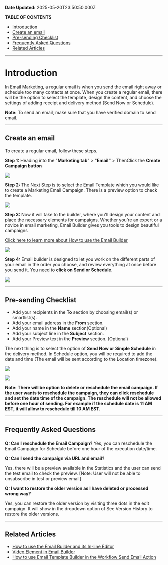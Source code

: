 **Date Updated:** 2025-05-20T23:50:50.000Z

**TABLE OF CONTENTS**

* [Introduction](#Introduction)
* [Create an email](#Create-an-email)
* [Pre-sending Checklist](#Pre-sending-Checklist)
* [Frequently Asked Questions](#Frequently-Asked-Questions)
* [Related Articles](#Related-Articles)

[](#Introduction)

---

# **Introduction** 

  
In Email Marketing, a regular email is when you send the email right away or schedule too many contacts at once. When you create a regular email, there will be the option to select the template, design the content, and choose the settings of adding receipt and delivery method (Send Now or Schedule).

  
**Note:** To send an email, make sure that you have verified domain to send email.

---

## **Create an email**

  
To create a regular email, follow these steps.

  
**Step 1:** Heading into the "**Marketing tab**" > "**Email"** \> ThenClick the **Create Campaign button**

  
**![](https://s3.amazonaws.com/cdn.freshdesk.com/data/helpdesk/attachments/production/155033854786/original/Pf74mayPQ9K-Xgh662Fvem_xn92UwHsZCw.png?1727771680)**
  
  
**Step 2:** The Next Step is to select the Email Template which you would like to create a Marketing Email Campaign. There is a preview option to check the template.
  
  
![](https://s3.amazonaws.com/cdn.freshdesk.com/data/helpdesk/attachments/production/155034122901/original/Pxi1Ds7XwBS5Df9F6GZm0klznoimX16G-Q.jpeg?1728054451)

**Step 3:** Now it will take to the builder, where you'll design your content and place the necessary elements for campaigns. Whether you're an expert or a novice in email marketing, Email Builder gives you tools to design beautiful campaigns

  
[](https://help.gohighlevel.com/en/support/solutions/articles/155000000087)[Click here to learn more about How to use the Email Builder](https://help.gohighlevel.com/en/support/solutions/articles/155000000087)[](https://help.gohighlevel.com/en/support/solutions/articles/155000000087)

  
![](https://s3.amazonaws.com/cdn.freshdesk.com/data/helpdesk/attachments/production/155032110934/original/-VZMcddeT5nhdvApGzazs4EX0dMO29EoAA.jpg?1725326489)
  
  
**Step 4:** Email builder is designed to let you work on the different parts of your email in the order you choose, and review everything at once before you send it. You need to **click on Send or Schedule**.

![](https://s3.amazonaws.com/cdn.freshdesk.com/data/helpdesk/attachments/production/155034122718/original/_KA1wU_dVuDBp40opGsrPKRtdbTH7GL_lA.jpeg?1728054349)

---

## **Pre-sending Checklist**

  
* Add your recipients in the **To** section by choosing email(s) or smartlist(s).
* Add your email address in the **From** section.
* Add your name in the **Name** section(Optional)
* Add your subject line in the **Subject** section.
* Add your Preview text in the **Preview** section. (Optional)

  
The next thing is to select the option of **Send Now or Simple Schedule** in the delivery method. In Schedule option, you will be required to add the date and time (The email will be sent according to the Location timezone).

  
![](https://s3.amazonaws.com/cdn.freshdesk.com/data/helpdesk/attachments/production/155034122802/original/VYoh9jS8CR_ThRJYAs-Zc7NKTnuAKFMBhw.jpeg?1728054387)
  
  
![](https://s3.amazonaws.com/cdn.freshdesk.com/data/helpdesk/attachments/production/155034122847/original/iuC9u7JtNLjfV5vzLCNj64nm2CHrueToYg.jpeg?1728054413)

  
**Note: There will be option to delete or reschedule the email campaign. If the user wants to reschedule the campaign, they can click reschedule and set the date time of the campaign. The reschedule will not be allowed before one hour of sending. For example if the schedule date is 11 AM EST, it will allow to reschedule till 10 AM EST.**   

  
---

## **Frequently Asked Questions**

###   

**Q: Can I reschedule the Email Campaign?** 
Yes, you can reschedule the Email Campaign for Schedule before one hour of the execution date/time.  
  
**Q: Can I send the campaign via URL and email?**

Yes, there will be a preview available in the Statistics and the user can send the test email to check the preview. \[Note: User will not be able to unsubscribe in test or preview email\]

  
**Q: I want to restore the older version as I have deleted or processed wrong way?**

Yes, you can restore the older version by visiting three dots in the edit campaign. It will show in the dropdown option of See Version History to restore the older versions.

---

## **Related Articles**

  
* [How to use the Email Builder and its In-line Editor](https://help.gohighlevel.com/en/support/solutions/articles/155000000087)
* [Video Element in Email Builder](https://help.gohighlevel.com/en/support/solutions/articles/48001202776)
* [How to use Email Template Builder in the Workflow Send Email Action](https://help.gohighlevel.com/en/support/solutions/articles/155000002652)
  
  